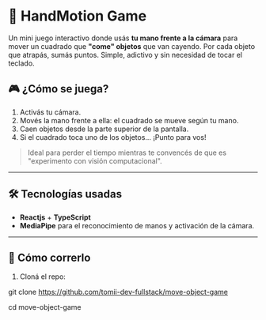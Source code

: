 # 👋 HandMotion Game

Un mini juego interactivo donde usás **tu mano frente a la cámara** para mover un cuadrado que **"come" objetos** que van cayendo. Por cada objeto que atrapás, sumás puntos. Simple, adictivo y sin necesidad de tocar el teclado.

## 🎮 ¿Cómo se juega?

1. Activás tu cámara.
2. Movés la mano frente a ella: el cuadrado se mueve según tu mano.
3. Caen objetos desde la parte superior de la pantalla.
4. Si el cuadrado toca uno de los objetos... ¡Punto para vos!

> Ideal para perder el tiempo mientras te convencés de que es "experimento con visión computacional".

---

## 🛠️ Tecnologías usadas

- **Reactjs** + **TypeScript**
- **MediaPipe** para el reconocimiento de manos y activación de la cámara.
---

## 🚀 Cómo correrlo

1. Cloná el repo:
   
git clone https://github.com/tomii-dev-fullstack/move-object-game

cd move-object-game
